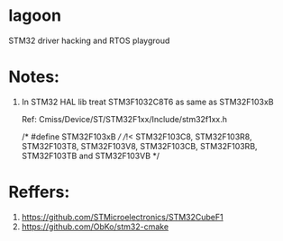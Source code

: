 # lagoon
STM32 driver hacking and RTOS playgroud

# Notes:

1. In STM32 HAL lib treat STM3F1032C8T6 as same as STM32F103xB 

    Ref: Cmiss/Device/ST/STM32F1xx/Include/stm32f1xx.h
    
    /* #define STM32F103xB  */ /*!< STM32F103C8, STM32F103R8, STM32F103T8, STM32F103V8, STM32F103CB, STM32F103RB, STM32F103TB and STM32F103VB */

# Reffers:

1. https://github.com/STMicroelectronics/STM32CubeF1
2. https://github.com/ObKo/stm32-cmake